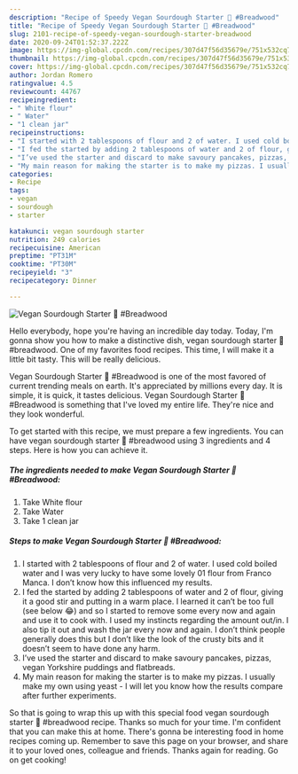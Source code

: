 ```yaml
---
description: "Recipe of Speedy Vegan Sourdough Starter 🌱 #Breadwood"
title: "Recipe of Speedy Vegan Sourdough Starter 🌱 #Breadwood"
slug: 2101-recipe-of-speedy-vegan-sourdough-starter-breadwood
date: 2020-09-24T01:52:37.222Z
image: https://img-global.cpcdn.com/recipes/307d47f56d35679e/751x532cq70/vegan-sourdough-starter-🌱-breadwood-recipe-main-photo.jpg
thumbnail: https://img-global.cpcdn.com/recipes/307d47f56d35679e/751x532cq70/vegan-sourdough-starter-🌱-breadwood-recipe-main-photo.jpg
cover: https://img-global.cpcdn.com/recipes/307d47f56d35679e/751x532cq70/vegan-sourdough-starter-🌱-breadwood-recipe-main-photo.jpg
author: Jordan Romero
ratingvalue: 4.5
reviewcount: 44767
recipeingredient:
- " White flour"
- " Water"
- "1 clean jar"
recipeinstructions:
- "I started with 2 tablespoons of flour and 2 of water. I used cold boiled water and I was very lucky to have some lovely 01 flour from Franco Manca. I don’t know how this influenced my results."
- "I fed the started by adding 2 tablespoons of water and 2 of flour, giving it a good stir and putting in a warm place. I learned it can’t be too full (see below 😂) and so I started to remove some every now and again and use it to cook with. I used my instincts regarding the amount out/in. I also tip it out and wash the jar every now and again. I don’t think people generally does this but I don’t like the look of the crusty bits and it doesn’t seem to have done any harm."
- "I’ve used the starter and discard to make savoury pancakes, pizzas, vegan Yorkshire puddings and flatbreads."
- "My main reason for making the starter is to make my pizzas. I usually make my own using yeast - I will let you know how the results compare after further experiments."
categories:
- Recipe
tags:
- vegan
- sourdough
- starter

katakunci: vegan sourdough starter 
nutrition: 249 calories
recipecuisine: American
preptime: "PT31M"
cooktime: "PT30M"
recipeyield: "3"
recipecategory: Dinner

---
```



![Vegan Sourdough Starter 🌱 #Breadwood](https://img-global.cpcdn.com/recipes/307d47f56d35679e/751x532cq70/vegan-sourdough-starter-🌱-breadwood-recipe-main-photo.jpg)

Hello everybody, hope you're having an incredible day today. Today, I'm gonna show you how to make a distinctive dish, vegan sourdough starter 🌱 #breadwood. One of my favorites food recipes. This time, I will make it a little bit tasty. This will be really delicious.

Vegan Sourdough Starter 🌱 #Breadwood is one of the most favored of current trending meals on earth. It's appreciated by millions every day. It is simple, it is quick, it tastes delicious. Vegan Sourdough Starter 🌱 #Breadwood is something that I've loved my entire life. They're nice and they look wonderful.




To get started with this recipe, we must prepare a few ingredients. You can have vegan sourdough starter 🌱 #breadwood using 3 ingredients and 4 steps. Here is how you can achieve it.

<!--inarticleads1-->

##### The ingredients needed to make Vegan Sourdough Starter 🌱 #Breadwood:

1. Take  White flour
1. Take  Water
1. Take 1 clean jar




<!--inarticleads2-->

##### Steps to make Vegan Sourdough Starter 🌱 #Breadwood:

1. I started with 2 tablespoons of flour and 2 of water. I used cold boiled water and I was very lucky to have some lovely 01 flour from Franco Manca. I don’t know how this influenced my results.
1. I fed the started by adding 2 tablespoons of water and 2 of flour, giving it a good stir and putting in a warm place. I learned it can’t be too full (see below 😂) and so I started to remove some every now and again and use it to cook with. I used my instincts regarding the amount out/in. I also tip it out and wash the jar every now and again. I don’t think people generally does this but I don’t like the look of the crusty bits and it doesn’t seem to have done any harm.
1. I’ve used the starter and discard to make savoury pancakes, pizzas, vegan Yorkshire puddings and flatbreads.
1. My main reason for making the starter is to make my pizzas. I usually make my own using yeast - I will let you know how the results compare after further experiments.




So that is going to wrap this up with this special food vegan sourdough starter 🌱 #breadwood recipe. Thanks so much for your time. I'm confident that you can make this at home. There's gonna be interesting food in home recipes coming up. Remember to save this page on your browser, and share it to your loved ones, colleague and friends. Thanks again for reading. Go on get cooking!

